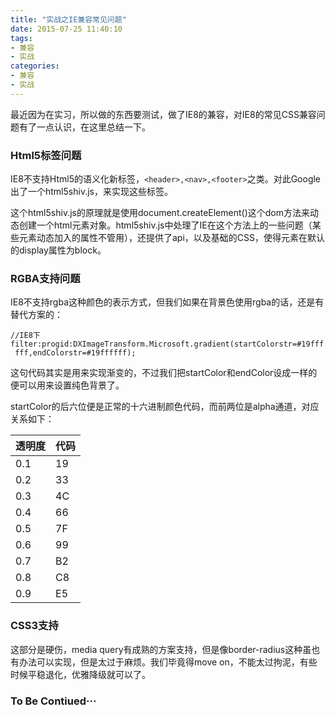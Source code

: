 ```yaml
---
title: "实战之IE兼容常见问题"
date: 2015-07-25 11:40:10
tags: 
- 兼容 
- 实战
categories: 
- 兼容 
- 实战
---
```

最近因为在实习，所以做的东西要测试，做了IE8的兼容，对IE8的常见CSS兼容问题有了一点认识，在这里总结一下。

### Html5标签问题

IE8不支持Html5的语义化新标签，`<header>,<nav>,<footer>`之类。对此Google出了一个html5shiv.js，来实现这些标签。

 这个html5shiv.js的原理就是使用document.createElement()这个dom方法来动态创建一个html元素对象。html5shiv.js中处理了IE在这个方法上的一些问题（某些元素动态加入的属性不管用），还提供了api，以及基础的CSS，使得元素在默认的display属性为block。
 
<!-- more -->
### RGBA支持问题

IE8不支持rgba这种颜色的表示方式，但我们如果在背景色使用rgba的话，还是有替代方案的：

    //IE8下
    filter:progid:DXImageTransform.Microsoft.gradient(startColorstr=#19fff
     fff,endColorstr=#19ffffff);
     
这句代码其实是用来实现渐变的，不过我们把startColor和endColor设成一样的便可以用来设置纯色背景了。

startColor的后六位便是正常的十六进制颜色代码，而前两位是alpha通道，对应关系如下：

透明度 |代码 | 
------------ | ------------- | 
0.1 | 19 | 
0.2| 33 | 
0.3|  4C| 
0.4 |  66| 
0.5| 7F |
0.6| 99 | 
0.7| B2 | 
0.8| C8 | 
0.9| E5 | 


### CSS3支持

这部分是硬伤，media query有成熟的方案支持，但是像border-radius这种虽也有办法可以实现，但是太过于麻烦。我们毕竟得move on，不能太过拘泥，有些时候平稳退化，优雅降级就可以了。

### To Be Contiued···